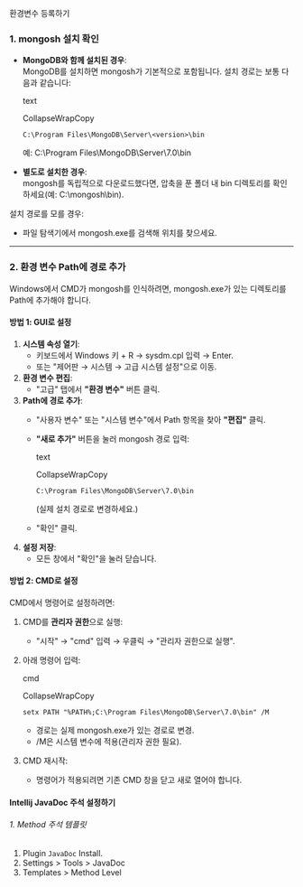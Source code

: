 환경변수 등록하기
### 1. mongosh 설치 확인

- **MongoDB와 함께 설치된 경우**:  
    MongoDB를 설치하면 mongosh가 기본적으로 포함됩니다. 설치 경로는 보통 다음과 같습니다:
    
    text
    
    CollapseWrapCopy
    
    `C:\Program Files\MongoDB\Server\<version>\bin`
    
    예: C:\Program Files\MongoDB\Server\7.0\bin
- **별도로 설치한 경우**:  
    mongosh를 독립적으로 다운로드했다면, 압축을 푼 폴더 내 bin 디렉토리를 확인하세요(예: C:\mongosh\bin).

설치 경로를 모를 경우:

- 파일 탐색기에서 mongosh.exe를 검색해 위치를 찾으세요.

---

### 2. 환경 변수 Path에 경로 추가

Windows에서 CMD가 mongosh를 인식하려면, mongosh.exe가 있는 디렉토리를 Path에 추가해야 합니다.

#### 방법 1: GUI로 설정

1. **시스템 속성 열기**:
    - 키보드에서 Windows 키 + R → sysdm.cpl 입력 → Enter.
    - 또는 "제어판 → 시스템 → 고급 시스템 설정"으로 이동.
2. **환경 변수 편집**:
    - "고급" 탭에서 **"환경 변수"** 버튼 클릭.
3. **Path에 경로 추가**:
    - "사용자 변수" 또는 "시스템 변수"에서 Path 항목을 찾아 **"편집"** 클릭.
    - **"새로 추가"** 버튼을 눌러 mongosh 경로 입력:
        
        text
        
        CollapseWrapCopy
        
        `C:\Program Files\MongoDB\Server\7.0\bin`
        
        (실제 설치 경로로 변경하세요.)
    - "확인" 클릭.
4. **설정 저장**:
    - 모든 창에서 "확인"을 눌러 닫습니다.

#### 방법 2: CMD로 설정

CMD에서 명령어로 설정하려면:

1. CMD를 **관리자 권한**으로 실행:
    - "시작" → "cmd" 입력 → 우클릭 → "관리자 권한으로 실행".
2. 아래 명령어 입력:
    
    cmd
    
    CollapseWrapCopy
    
    `setx PATH "%PATH%;C:\Program Files\MongoDB\Server\7.0\bin" /M`
    
    - 경로는 실제 mongosh.exe가 있는 경로로 변경.
    - /M은 시스템 변수에 적용(관리자 권한 필요).
3. CMD 재시작:
    - 명령어가 적용되려면 기존 CMD 창을 닫고 새로 열어야 합니다.


#### Intellij JavaDoc 주석 설정하기
###### 1. Method 주석 템플릿
1. Plugin `JavaDoc` Install.
2. Settings > Tools > JavaDoc
3. Templates > Method Level